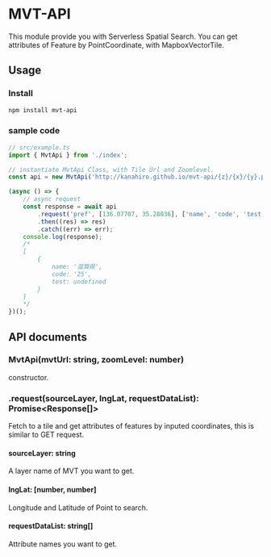 # MVT-API

This module provide you with Serverless Spatial Search.
You can get attributes of Feature by PointCoordinate, with MapboxVectorTile.

## Usage

### Install

```sh
npm install mvt-api
```

### sample code

```javascript
// src/example.ts
import { MvtApi } from './index';

// instantiate MvtApi Class, with Tile Url and Zoomlevel.
const api = new MvtApi('http://kanahiro.github.io/mvt-api/{z}/{x}/{y}.pbf', 10);

(async () => {
    // async request
    const response = await api
        .request('pref', [136.07707, 35.28036], ['name', 'code', 'test'])
        .then((res) => res)
        .catch((err) => err);
    console.log(response);
    /*
    [
        {
            name: '滋賀県',
            code: '25',
            test: undefined
        }
    ]
    */
})();

```

## API documents

### MvtApi(mvtUrl: string, zoomLevel: number)

constructor.

### .request(sourceLayer, lngLat, requestDataList): Promise<Response[]>

Fetch to a tile and get attributes of features by inputed coordinates, this is similar to GET request.

#### sourceLayer: string

A layer name of MVT you want to get.

#### lngLat: [number, number]

Longitude and Latitude of Point to search.

#### requestDataList: string[]

Attribute names you want to get.